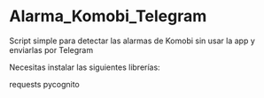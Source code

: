 # Alarma_Komobi_Telegram
Script simple para detectar las alarmas de Komobi sin usar la app y enviarlas por Telegram


Necesitas instalar las siguientes librerías:

requests
pycognito
